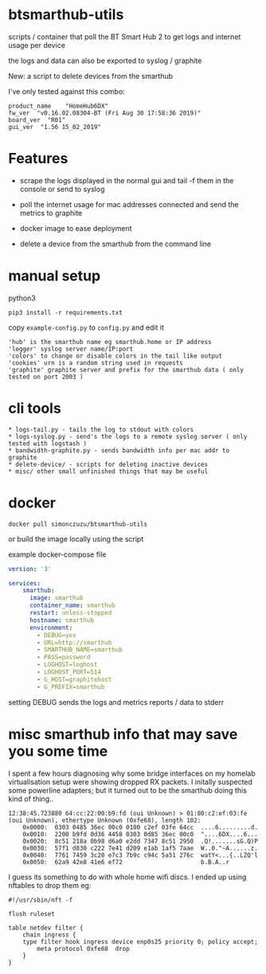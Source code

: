 # btsmarthub-utils

scripts / container that poll the BT Smart Hub 2 to get logs and internet usage per device

the logs and data can also be exported to syslog / graphite

New: a script to delete devices from the smarthub

I've only tested against this combo:
```
product_name    "HomeHub6DX"
fw_ver  "v0.16.02.08304-BT (Fri Aug 30 17:58:36 2019)"
board_ver  "R01"
gui_ver  "1.56 15_02_2019"
```

# Features

* scrape the logs displayed in the normal gui and tail -f them in the console or send to syslog

* poll the internet usage for mac addresses connected and send the metrics to graphite

* docker image to ease deployment

* delete a device from the smarthub from the command line

# manual setup

python3 

`pip3 install -r requirements.txt`

copy `example-config.py` to `config.py` and edit it

```
'hub' is the smarthub name eg smarthub.home or IP address
'logger' syslog server name/IP:port
'colors' to change or disable colors in the tail like output
'cookies' urn is a random string used in requests
'graphite' graphite server and prefix for the smarthub data ( only tested on port 2003 ) 
```

# cli tools

```
* logs-tail.py - tails the log to stdout with colors
* logs-syslog.py - send's the logs to a remote syslog server ( only tested with logstash ) 
* bandwidth-graphite.py - sends bandwidth info per mac addr to graphite
* delete-device/ - scripts for deleting inactive devices
* misc/ other small unfinished things that may be useful
```

# docker 

`docker pull simonczuzu/btsmarthub-utils`

or build the image locally using the script

example docker-compose file

```yml
version: '3'

services:
    smarthub:
      image: smarthub
      container_name: smarthub
      restart: unless-stopped
      hostname: smarthub
      environment:
        - DEBUG=yes
        - URL=http://smarthub
        - SMARTHUB_NAME=smarthub
        - PASS=password
        - LOGHOST=loghost
        - LOGHOST_PORT=514
        - G_HOST=graphitehost
        - G_PREFIX=smarthub
```
setting DEBUG sends the logs and metrics reports / data to stderr

# misc smarthub info that may save you some time

I spent a few hours diagnosing why some bridge interfaces on my homelab virtualisation setup were showing dropped RX packets. I initally suspected some powerline adapters; but it turned out to be the smarthub doing this kind of thing..

```
12:38:45.723880 64:cc:22:00:b9:fd (oui Unknown) > 01:80:c2:ef:03:fe (oui Unknown), ethertype Unknown (0xfe68), length 102:
	0x0000:  0303 0485 36ec 00c0 0180 c2ef 03fe 64cc  ....6.........d.
	0x0010:  2200 b9fd 0d36 4458 0303 0d85 36ec 00c0  "....6DX....6...
	0x0020:  8c51 218a 0b98 d6a0 e2dd 7347 8c51 2950  .Q!.......sG.Q)P
	0x0030:  57f1 d830 c222 7e41 d209 e1ab 1af5 7aae  W..0."~A......z.
	0x0040:  7761 7459 3c20 e7c3 7b9c c94c 5a51 276c  watY<...{..LZQ'l
	0x0050:  62a9 42e8 41e6 ef72                      b.B.A..r
```

I guess its something to do with whole home wifi discs. I ended up using nftables to drop them eg: 

```
#!/usr/sbin/nft -f

flush ruleset

table netdev filter {
    chain ingress {
    type filter hook ingress device enp0s25 priority 0; policy accept;
        meta protocol 0xfe68  drop
    }
}
```
